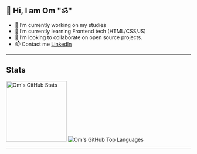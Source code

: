 ## 👋 Hi, I am Om "ॐ"

- 🔭 I’m currently working on my studies
- 🌱 I’m currently learning Frontend tech (HTML/CSS/JS)
- 👯 I’m looking to collaborate on open source projects.
- 📫 Contact me [LinkedIn](https://www.linkedin.com/in/om-thapa/)

---
## Stats

<p float="left">
  <img alt="Om's GitHub Stats" src="https://github-readme-stats-git-masterrstaa-rickstaa.vercel.app/api?username=MellowPhi&show_icons=true&hide_border=true&theme=dark" height=165px />
  <img alt="Om's GitHub Top Languages" src="https://github-readme-stats-git-masterrstaa-rickstaa.vercel.app/api/top-langs/?username=MellowPhi&hide_border=true&layout=compact&theme=dark" heigh=165px/>
</p>

---
